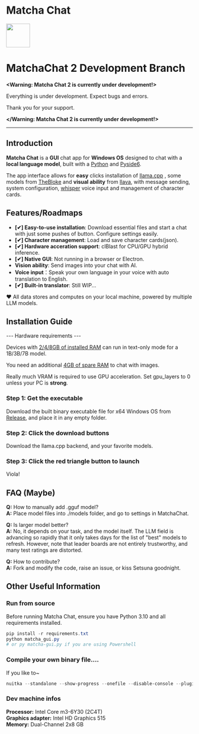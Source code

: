 # Matcha Chat

<img src="https://github.com/puff-dayo/matcha-chat/assets/84665734/5401d53a-2265-4038-a812-e9c2bd28afa4" width="64" />

# MatchaChat 2 Development Branch

**<Warning: Matcha Chat 2 is currently under development!>**

Everything is under development. Expect bugs and errors.

Thank you for your support.

**</Warning: Matcha Chat 2 is currently under development!>**

---

## Introduction

**Matcha Chat** is a **GUI** chat app for **Windows OS** designed to chat with a **local language model**, built with a [Python](https://www.python.org/) and [Pyside6](https://pypi.org/project/PySide6/).

The app interface allows for **easy** clicks installation of [llama.cpp](https://github.com/ggerganov/llama.cpp) , some models from [TheBloke](https://huggingface.co/TheBloke/) and **visual ability** from [llava](https://huggingface.co/jartine/llava-v1.5-7B-GGUF/), with message sending, system configuration, [whisper](https://github.com/ggerganov/whisper.cpp/) voice input and management of character cards.

## Features/Roadmaps

- **[✔] Easy-to-use installation**: Download essential files and start a chat with just some pushes of button. Configure settings easily.
- **[✔] Character management**: Load and save character cards(json). 
- **[✔] Hardware acceration support**: clBlast for CPU/GPU hybrid inference.
- **[✔] Native GUI**: Not running in a browser or Electron.
- **Vision ability**: Send images into your chat with AI.
- **Voice input**：Speak your own language in your voice with auto translation to English.
- **[✔] Built-in translator**: Still WIP... 

❤️ All data stores and computes on your local machine, powered by multiple LLM models.


## Installation Guide

--- Hardware requirements ---

Devices with <u>2/4/8GB of installed RAM</u> can run in text-only mode for a 1B/3B/7B model.

You need an additional <u>4GB of spare RAM</u> to chat with images.

Really much VRAM is required to use GPU acceleration. Set gpu_layers to 0 unless your PC is **strong**.

### Step 1: Get the executable

Download the built binary executable file for x64 Windows OS from [Release](https://github.com/puff-dayo/matcha-chat/releases/), and place it in any empty folder.

### Step 2: Click the download buttons

Download the llama.cpp backend, and your favorite models.

### Step 3: Click the red triangle button to launch 
Viola!

## FAQ (Maybe)

**Q:** How to manually add .gguf model?<br>
**A:** Place model files into ./models folder, and go to settings in MatchaChat.

**Q:** Is larger model better?<br>
**A:** No, it depends on your task, and the model itself. The LLM field is advancing so rapidly that it only takes days for the list of "best" models to refresh. However, note that leader boards are not entirely trustworthy, and many test ratings are distorted.

**Q:** How to contribute?<br>
**A:** Fork and modify the code, raise an issue, or kiss Setsuna goodnight.

## Other Useful Information

### Run from source

Before running Matcha Chat, ensure you have Python 3.10 and all requirements installed.

```powershell
pip install -r requirements.txt
python matcha_gui.py
# or py matcha-gui.py if you are using Powershell
```

### Compile your own binary file....

If you like to~

```powershell
nuitka --standalone --show-progress --onefile --disable-console --plugin-enable=pyside6 --windows-icon-from-ico=.\icon.ico --output-dir=build_output main_window.py
```

### Dev machine infos

**Processor:** Intel Core m3-6Y30 (2C4T)<br>
**Graphics adapter:** Intel HD Graphics 515<br>
**Memory:** Dual-Channel 2x8 GB<br>